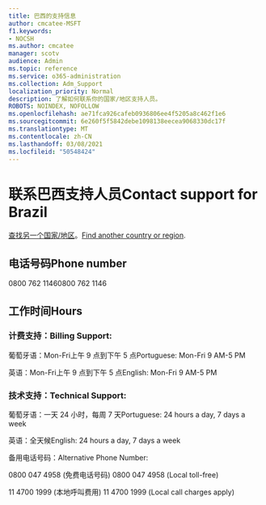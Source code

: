 ```yaml
---
title: 巴西的支持信息
author: cmcatee-MSFT
f1.keywords:
- NOCSH
ms.author: cmcatee
manager: scotv
audience: Admin
ms.topic: reference
ms.service: o365-administration
ms.collection: Adm_Support
localization_priority: Normal
description: 了解如何联系你的国家/地区支持人员。
ROBOTS: NOINDEX, NOFOLLOW
ms.openlocfilehash: ae71fca926cafeb0936806ee4f5205a8c462f1e6
ms.sourcegitcommit: 6e260f5f5842debe1098138eecea9068330dc17f
ms.translationtype: MT
ms.contentlocale: zh-CN
ms.lasthandoff: 03/08/2021
ms.locfileid: "50548424"
---
```

# <a name="contact-support-for-brazil"></a><span data-ttu-id="05fec-103">联系巴西支持人员</span><span class="sxs-lookup"><span data-stu-id="05fec-103">Contact support for Brazil</span></span>

<span data-ttu-id="05fec-104">[查找另一个国家/地区](../contact-support-for-business-products.md)。</span><span class="sxs-lookup"><span data-stu-id="05fec-104">[Find another country or region](../contact-support-for-business-products.md).</span></span>

## <a name="phone-number"></a><span data-ttu-id="05fec-105">电话号码</span><span class="sxs-lookup"><span data-stu-id="05fec-105">Phone number</span></span>
<span data-ttu-id="05fec-106">0800 762 1146</span><span class="sxs-lookup"><span data-stu-id="05fec-106">0800 762 1146</span></span>

## <a name="hours"></a><span data-ttu-id="05fec-107">工作时间</span><span class="sxs-lookup"><span data-stu-id="05fec-107">Hours</span></span>
### <a name="billing-support"></a><span data-ttu-id="05fec-108">计费支持：</span><span class="sxs-lookup"><span data-stu-id="05fec-108">Billing Support:</span></span>

<span data-ttu-id="05fec-109">葡萄牙语：Mon-Fri上午 9 点到下午 5 点</span><span class="sxs-lookup"><span data-stu-id="05fec-109">Portuguese: Mon-Fri 9 AM-5 PM</span></span>

<span data-ttu-id="05fec-110">英语：Mon-Fri上午 9 点到下午 5 点</span><span class="sxs-lookup"><span data-stu-id="05fec-110">English: Mon-Fri 9 AM-5 PM</span></span>

### <a name="technical-support"></a><span data-ttu-id="05fec-111">技术支持：</span><span class="sxs-lookup"><span data-stu-id="05fec-111">Technical Support:</span></span>

<span data-ttu-id="05fec-112">葡萄牙语：一天 24 小时，每周 7 天</span><span class="sxs-lookup"><span data-stu-id="05fec-112">Portuguese: 24 hours a day, 7 days a week</span></span>

<span data-ttu-id="05fec-113">英语：全天候</span><span class="sxs-lookup"><span data-stu-id="05fec-113">English: 24 hours a day, 7 days a week</span></span>

<span data-ttu-id="05fec-114">备用电话号码：</span><span class="sxs-lookup"><span data-stu-id="05fec-114">Alternative Phone Number:</span></span>

<span data-ttu-id="05fec-115">0800 047 4958 (免费电话号码) </span><span class="sxs-lookup"><span data-stu-id="05fec-115">0800 047 4958 (Local toll-free)</span></span>

<span data-ttu-id="05fec-116">11 4700 1999 (本地呼叫费用) </span><span class="sxs-lookup"><span data-stu-id="05fec-116">11 4700 1999 (Local call charges apply)</span></span>
